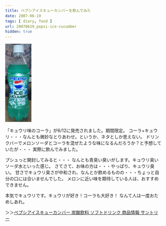 ```yaml
---
title: ペプシアイスキューカンバーを飲んでみた
date: 2007-06-19
tags: [ diary, food ]
url: 20070619_pepsi-ice-cucumber
hidden: true
---
```

<a href="/images/posts/pepsi-ice-cucumber.gif"><img src="/images/posts/_pepsi-ice-cucumber.gif" width="84" height="250" alt="ペプシアイスキューカンバー" title="ペプシアイスキューカンバー" class="" /></a>

「キュウリ味のコーラ」が6/12に発売されました。期間限定。
コーラ+キュウリ・・・なんとも微妙なとりあわせ。というか、ネタとしか思えない。
ドリンクバーでメロンソーダとコーラを混ぜたような味になるんだろうか？と予想していたが・・・
実際に飲んでみました。

プシュっと開封してみると・・・
なんとも青臭い臭いがします。キュウリ臭いソーダ水といった感じ。
さてさて、お味の方は・・・やっぱり、キュウリ臭い。
甘さでキュウリ臭さが中和され、なんとか飲めるものの・・・ちょっと自分の口には合いませんでした。
メロンに近い味を期待している人は、おすすめできません。

本気でキュウリです。キュウリが好き！コーラも大好き！
なんて人は一度おためしあれ。

＞＞<a href="http://www.suntory.co.jp/products/softdrink/0000000007/0000000703.html">ペプシアイスキューカンバー 炭酸飲料 ソフトドリンク 商品情報 サントリー</a>
